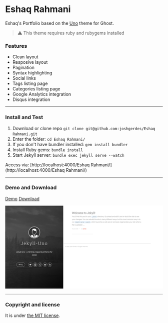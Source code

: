 # Eshaq Rahmani

Eshaq's Portfolio based on the [Uno](https://github.com/daleanthony/Uno) theme for Ghost.

> :warning:
  This theme requires ruby and rubygems installed

### Features

* Clean layout
* Resposive layout
* Pagination
* Syntax highlighting
* Social links
* Tags listing page
* Categories listing page
* Google Analytics integration
* Disqus integration

---

### Install and Test

1. Download or clone repo `git clone git@github.com:joshgerdes/Eshaq Rahmani.git`
2. Enter the folder: `cd Eshaq Rahmani/`
3. If you don't have bundler installed: `gem install bundler`
3. Install Ruby gems: `bundle install`
4. Start Jekyll server: `bundle exec jekyll serve --watch`

Access via: [http://localhost:4000/Eshaq Rahmani/](http://localhost:4000/Eshaq Rahmani/)

---

### Demo and Download

[Demo](http://joshgerdes.com/jekyll-uno/)
[Download](https://github.com/joshgerdes/jekyll-uno/archive/master.zip)

![Jekyll uno - free Jekyll theme](/screenshot.png)

---

### Copyright and license

It is under [the MIT license](/LICENSE).
